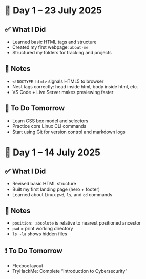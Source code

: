# 📅 Day 1 – 23 July 2025

## ✅ What I Did
- Learned basic HTML tags and structure
- Created my first webpage: `about-me`
- Structured my folders for tracking and projects

## 🧠 Notes
- `<!DOCTYPE html>` signals HTML5 to browser
- Nest tags correctly: head inside html, body inside html, etc.
- VS Code + Live Server makes previewing faster

## 🚀 To Do Tomorrow
- Learn CSS box model and selectors
- Practice core Linux CLI commands
- Start using Git for version control and markdown logs
# 📅 Day 1 – 14 July 2025

## ✅ What I Did
- Revised basic HTML structure
- Built my first landing page (hero + footer)
- Learned about Linux `pwd`, `ls`, and `cd` commands

## 🧠 Notes
- `position: absolute` is relative to nearest positioned ancestor
- `pwd` = print working directory
- `ls -la` shows hidden files

## ❗ To Do Tomorrow
- Flexbox layout
- TryHackMe: Complete “Introduction to Cybersecurity”

